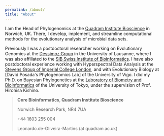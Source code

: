 ```yaml
---
permalink: /about/
title: "About"
---
```


I am the Head of Phylogenomics at the [Quadram Institute Bioscience](https://quadram.ac.uk/) in Norwich, UK. 
There, I develop, implement, and streamline computational methods for the evolutionary analysis of microbial data sets.


Previously I was a postdoctoral researcher working on Evolutionary Genomics at the [Dessimoz Group](http://lab.dessimoz.org) in the University of Lausanne, 
where I was also affiliated to the [SIB Swiss Institute of Bioinformatics](https://www.isb-sib.ch). 
I have also postdoctoral experience working with Hyperspectral Data Analysis at the [Stevens Group of Imperial College London](http://www.stevensgroup.org), 
and with Evolutionary Biology at [David Posada's Phylogenomics Lab] of the University of Vigo. 
I did my Ph.D. on Bayesian Phylogenetics at the [Laboratory of Biometry and Bioinformatics](https://sites.google.com/a/ut-biomet.org/lbm/home) of the University of Tokyo, 
under the supervision of Prof. Hirohisa Kishino. 


> **Core Bioinformatics, Quadram Institute Bioscience**
>
>  Norwich Research Park, NR4 7UA
>
>  +44 1603 255 004
>  
> Leonardo.de-Oliveira-Martins (at quadram.ac.uk)

